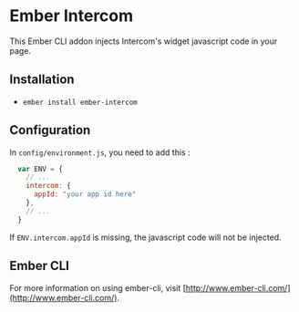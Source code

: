 # Ember Intercom

This Ember CLI addon injects Intercom's widget javascript code in your page.

## Installation

* `ember install ember-intercom`

## Configuration

In `config/environment.js`, you need to add this :

```javascript
  var ENV = {
    // ...
    intercom: {
      appId: "your app id here"
    },
    // ...
  }
```

If `ENV.intercom.appId` is missing, the javascript code will not be injected.

## Ember CLI

For more information on using ember-cli, visit [http://www.ember-cli.com/](http://www.ember-cli.com/).
